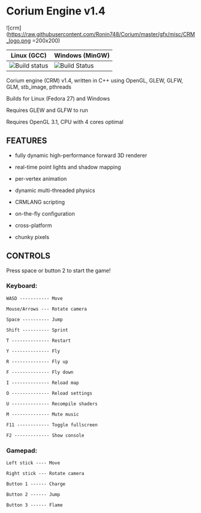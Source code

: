 # Corium Engine v1.4

![crm](https://raw.githubusercontent.com/Ronin748/Corium/master/gfx/misc/CRM_logo.png =200x200)

| Linux (GCC)  | Windows (MinGW) |
|-------------------------|-----------------|
| ![Build status](https://ci.appveyor.com/api/projects/status/809xi9ukwo7sgsip?svg=true) | ![Build Status](https://ci.appveyor.com/api/projects/status/809xi9ukwo7sgsip?svg=true) |

Corium engine (CRM) v1.4, written in C++ using OpenGL,
GLEW, GLFW, GLM, stb_image, pthreads

Builds for Linux (Fedora 27) and Windows

Requires GLEW and GLFW to run

Requires OpenGL 3.1, CPU with 4 cores optimal

## FEATURES

- fully dynamic high-performance forward 3D renderer

- real-time point lights and shadow mapping

- per-vertex animation

- dynamic multi-threaded physics

- CRMLANG scripting

- on-the-fly configuration

- cross-platform

- chunky pixels

## CONTROLS

Press space or button 2 to start the game!

### Keyboard:

```
WASD ----------- Move

Mouse/Arrows --- Rotate camera

Space ---------- Jump

Shift ---------- Sprint

T -------------- Restart

Y -------------- Fly

R -------------- Fly up

F -------------- Fly down

I -------------- Reload map

O -------------- Reload settings

U -------------- Recompile shaders

M -------------- Mute music

F11 ------------ Toggle fullscreen

F2 ------------- Show console
```

### Gamepad:

```
Left stick ---- Move

Right stick --- Rotate camera

Button 1 ------ Charge

Button 2 ------ Jump

Button 3 ------ Flame
```
